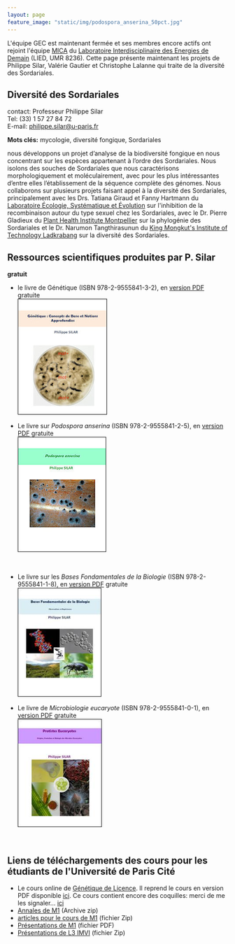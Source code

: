 ```yaml
---
layout: page
feature_image: "static/img/podospora_anserina_50pct.jpg"
---
```


L'équipe GEC est maintenant fermée et ses membres encore actifs ont rejoint l'équipe [MICA](https://liedlab.net/microsystemes-cellulaires/) du [Laboratoire Interdisciplinaire des Energies de Demain](https://liedlab.net/) (LIED, UMR 8236). 
Cette page présente maintenant les projets de Philippe Silar, Valérie Gautier et Christophe Lalanne qui traite de la diversité des Sordariales.

## Diversité des Sordariales

contact: Professeur Philippe Silar<br>
Tel: (33) 1 57 27 84 72<br>
E-mail: [philippe.silar@u-paris.fr](mailto:philippe.silar@u-paris.fr)

**Mots clés:** mycologie, diversité fongique, Sordariales

nous développons un projet d’analyse de la biodiversité fongique en nous concentrant sur les espèces appartenant à l’ordre des Sordariales. Nous isolons des souches de Sordariales que nous caractérisons morphologiquement et moléculairement, avec pour les plus intéressantes d’entre elles l’établissement de la séquence complète des génomes. Nous collaborons sur plusieurs projets faisant appel à la diversité des Sordariales, principalement avec les Drs. Tatiana Giraud et Fanny Hartmann du [Laboratoire Écologie, Systématique et Évolution](https://www.ese.universite-paris-saclay.fr/) sur l'inhibition de la recombinaison autour du type sexuel chez les Sordariales, avec le Dr. Pierre Gladieux du [Plant Health Institute Montpellier](https://umr-phim.cirad.fr/) sur la phylogénie des Sordariales et le Dr. Narumon Tangthirasunun du [King Mongkut's Institute of Technology Ladkrabang](https://www.kmitl.ac.th/) sur la diversité des Sordariales.

## Ressources scientifiques produites par P. Silar

**gratuit**

* le livre de Génétique (ISBN 978-2-9555841-3-2), en [version PDF](https://hal.archives-ouvertes.fr/hal-02921475) gratuite<br>
  ![Génétique](static/img/gen.jpg)

 * Le livre sur _Podospora anserina_ (ISBN 978-2-9555841-2-5), en [version PDF](https://hal.archives-ouvertes.fr/hal-02475488) gratuite<br>
  ![Podospora anserina](static/img/pa.jpg)
  <br>

* Le livre sur les _Bases Fondamentales de la Biologie_ (ISBN 978-2-9555841-1-8), en [version PDF](https://hal.archives-ouvertes.fr/hal-01401263) gratuite<br>
  ![Bases Fondamentales de la Biologie](static/img/bfb.jpg)

* Le livre de _Microbiologie eucaryote_ (ISBN 978-2-9555841-0-1), en [version PDF](https://hal.archives-ouvertes.fr/hal-01263138) gratuite<br>
  ![Microbiologie eucaryote](static/img/pe.jpg)

<br>

## Liens de téléchargements des cours pour les étudiants de l'Université de Paris Cité

- Le cours online de [Génétique de Licence](http://gec.sdv.univ-paris-diderot.fr/cours/genetique/). Il reprend le cours en version PDF disponible [ici]( https://hal.archives-ouvertes.fr/hal-02921475). Ce cours contient encore des coquilles: merci de me les signaler... [ici](mailto:philippe.silar@univ-paris-diderot.fr)
- [Annales de M1](http://podo-gec.sdv.univ-paris-diderot.fr/examenmicrobioeuc.zip) (Archive zip)
- [articles pour le cours de M1](http://podo-gec.sdv.univ-paris-diderot.fr/articles.zip) (fichier Zip)
- [Présentations de M1](http://podo-gec.sdv.univ-paris-diderot.fr/présentations.pdf) (fichier PDF)
- [Présentations de L3 IMVI](http://podo-gec.sdv.univ-paris-diderot.fr/présentations.zip) (fichier Zip)
